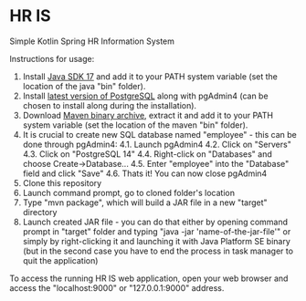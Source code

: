 # HR IS
Simple Kotlin Spring HR Information System

Instructions for usage:

1. Install [Java SDK 17](https://www.oracle.com/java/technologies/downloads/#java17) and add it to your PATH system variable (set the location of the java "bin" folder).
2. Install [latest version of PostgreSQL](https://www.postgresql.org/download/) along with pgAdmin4 (can be chosen to install along during the installation).
3. Download [Maven binary archive](https://maven.apache.org/download.cgi), extract it and add it to your PATH system variable (set the location of the maven "bin" folder).
4. It is crucial to create new SQL database named "employee" - this can be done through pgAdmin4:
	4.1. Launch pgAdmin4
	4.2. Click on "Servers"
	4.3. Click on "PostgreSQL 14"
	4.4. Right-click on "Databases" and choose Create->Database...
	4.5. Enter "employee" into the "Database" field and click "Save"
	4.6. Thats it! You can now close pgAdmin4
5. Clone this repository
6. Launch command prompt, go to cloned folder's location
7. Type "mvn package", which will build a JAR file in a new "target" directory
8. Launch created JAR file - you can do that either by opening command prompt in "target" folder and typing "java -jar 'name-of-the-jar-file'"
or simply by right-clicking it and launching it with Java Platform SE binary (but in the second case you have to end the process in task manager
to quit the application)

To access the running HR IS web application, open your web browser and access the "localhost:9000" or "127.0.0.1:9000" address.
